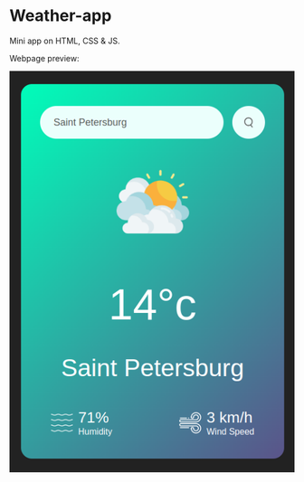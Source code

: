 # Weather-app

Mini app on HTML, CSS &amp; JS.

Webpage preview:

![image](https://github.com/dmitry1210/Weather-app/blob/main/img/screenshot_weather-app.png)
